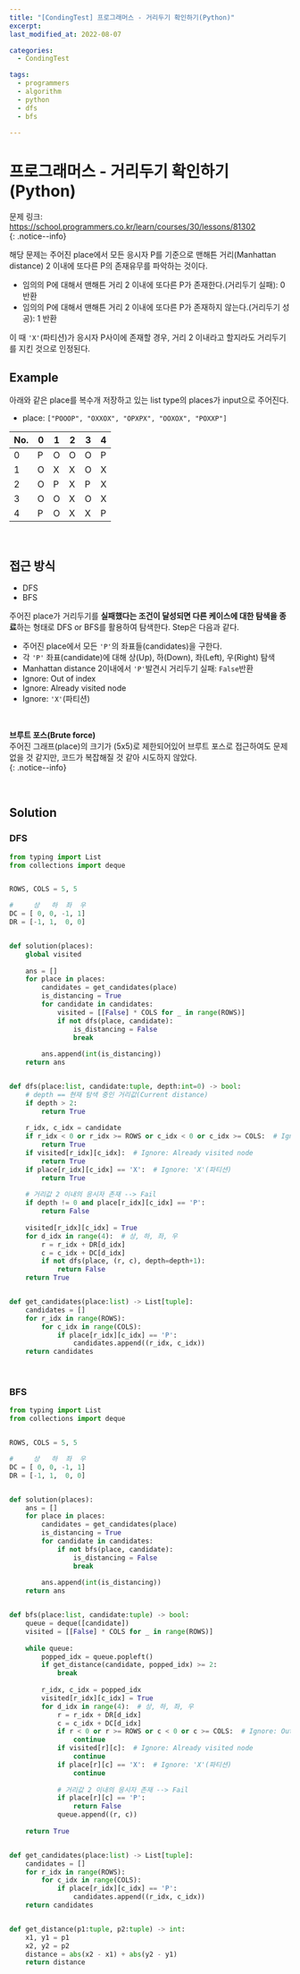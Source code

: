 ```yaml
---
title: "[CondingTest] 프로그래머스 - 거리두기 확인하기(Python)"
excerpt: 
last_modified_at: 2022-08-07

categories:
  - CondingTest

tags:
  - programmers
  - algorithm
  - python
  - dfs
  - bfs

---
```


# 프로그래머스 - 거리두기 확인하기(Python)

문제 링크: <https://school.programmers.co.kr/learn/courses/30/lessons/81302>  
{: .notice--info}

해당 문제는 주어진 place에서 모든 응시자 P를 기준으로 맨해튼 거리(Manhattan distance) 2 이내에 또다른 P의 존재유무를 파악하는 것이다.

- 임의의 P에 대해서 맨해튼 거리 2 이내에 또다른 P가 존재한다.(거리두기 실패): 0 반환
- 임의의 P에 대해서 맨해튼 거리 2 이내에 또다른 P가 존재하지 않는다.(거리두기 성공): 1 반환

이 때 `'X'`(파티션)가 응시자 P사이에 존재할 경우, 거리 2 이내라고 할지라도 거리두기를 지킨 것으로 인정된다.

## Example

아래와 같은 place를 복수개 저장하고 있는 list type의 places가 input으로 주어진다.  

- place: `["POOOP", "OXXOX", "OPXPX", "OOXOX", "POXXP"]`

| No. | 0 | 1 | 2 | 3 | 4 |
|-----|---|---|---|---|---|
| 0   | P | O | O | O | P |
| 1   | O | X | X | O | X |
| 2   | O | P | X | P | X |
| 3   | O | O | X | O | X |
| 4   | P | O | X | X | P |

<br>

## 접근 방식

- DFS
- BFS

주어진 place가 거리두기를 **실패했다는 조건이 달성되면 다른 케이스에 대한 탐색을 종료**하는 형태로 DFS or BFS를 활용하여 탐색한다. Step은 다음과 같다.

- 주어진 place에서 모든 `'P'`의 좌표들(candidates)을 구한다.
- 각 `'P'` 좌표(candidate)에 대해 상(Up), 하(Down), 좌(Left), 우(Right) 탐색
- Manhattan distance 2이내에서 `'P'`발견시 거리두기 실패: `False`반환
- Ignore: Out of index
- Ignore: Already visited node
- Ignore: `'X'`(파티션) 

<br>

**브루트 포스(Brute force)**  
주어진 그래프(place)의 크기가 (5x5)로 제한되어있어 브루트 포스로 접근하여도 문제없을 것 같지만, 코드가 복잡해질 것 같아 시도하지 않았다.  
{: .notice--info}

<br>

## Solution

### DFS

```python
from typing import List
from collections import deque


ROWS, COLS = 5, 5

#     상   하  좌  우
DC = [ 0, 0, -1, 1]
DR = [-1, 1,  0, 0]


def solution(places):
    global visited
    
    ans = []
    for place in places:
        candidates = get_candidates(place)
        is_distancing = True
        for candidate in candidates:
            visited = [[False] * COLS for _ in range(ROWS)]
            if not dfs(place, candidate):
                is_distancing = False
                break
                
        ans.append(int(is_distancing))
    return ans


def dfs(place:list, candidate:tuple, depth:int=0) -> bool:
    # depth == 현재 탐색 중인 거리값(Current distance)
    if depth > 2:
        return True
    
    r_idx, c_idx = candidate
    if r_idx < 0 or r_idx >= ROWS or c_idx < 0 or c_idx >= COLS:  # Ignore: Out of index
        return True
    if visited[r_idx][c_idx]:  # Ignore: Already visited node
        return True
    if place[r_idx][c_idx] == 'X':  # Ignore: 'X'(파티션)
        return True
    
    # 거리값 2 이내의 응시자 존재 --> Fail
    if depth != 0 and place[r_idx][c_idx] == 'P':
        return False
            
    visited[r_idx][c_idx] = True
    for d_idx in range(4):  # 상, 하, 좌, 우
        r = r_idx + DR[d_idx]
        c = c_idx + DC[d_idx]
        if not dfs(place, (r, c), depth=depth+1):
            return False
    return True


def get_candidates(place:list) -> List[tuple]:
    candidates = []
    for r_idx in range(ROWS):
        for c_idx in range(COLS):
            if place[r_idx][c_idx] == 'P':
                candidates.append((r_idx, c_idx))
    return candidates
```

<br>

### BFS

```python
from typing import List
from collections import deque


ROWS, COLS = 5, 5

#     상   하  좌  우
DC = [ 0, 0, -1, 1]
DR = [-1, 1,  0, 0]


def solution(places):
    ans = []
    for place in places:
        candidates = get_candidates(place)
        is_distancing = True
        for candidate in candidates:
            if not bfs(place, candidate):
                is_distancing = False
                break
                
        ans.append(int(is_distancing))
    return ans


def bfs(place:list, candidate:tuple) -> bool:
    queue = deque([candidate])
    visited = [[False] * COLS for _ in range(ROWS)]
    
    while queue:
        popped_idx = queue.popleft()
        if get_distance(candidate, popped_idx) >= 2:
            break
            
        r_idx, c_idx = popped_idx
        visited[r_idx][c_idx] = True
        for d_idx in range(4):  # 상, 하, 좌, 우
            r = r_idx + DR[d_idx]
            c = c_idx + DC[d_idx]
            if r < 0 or r >= ROWS or c < 0 or c >= COLS:  # Ignore: Out of index
                continue
            if visited[r][c]:  # Ignore: Already visited node
                continue
            if place[r][c] == 'X':  # Ignore: 'X'(파티션)
                continue
            
            # 거리값 2 이내의 응시자 존재 --> Fail
            if place[r][c] == 'P':
                return False  
            queue.append((r, c))
    
    return True


def get_candidates(place:list) -> List[tuple]:
    candidates = []
    for r_idx in range(ROWS):
        for c_idx in range(COLS):
            if place[r_idx][c_idx] == 'P':
                candidates.append((r_idx, c_idx))
    return candidates


def get_distance(p1:tuple, p2:tuple) -> int:
    x1, y1 = p1
    x2, y2 = p2
    distance = abs(x2 - x1) + abs(y2 - y1)
    return distance
```
